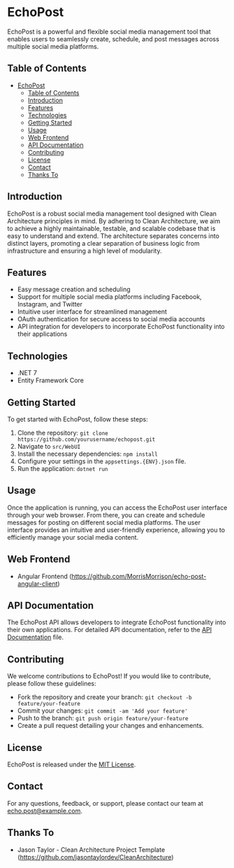 # EchoPost

EchoPost is a powerful and flexible social media management tool that enables users to seamlessly create, schedule, and post messages across multiple social media platforms.

## Table of Contents

- [EchoPost](#echopost)
  - [Table of Contents](#table-of-contents)
  - [Introduction](#introduction)
  - [Features](#features)
  - [Technologies](#technologies)
  - [Getting Started](#getting-started)
  - [Usage](#usage)
  - [Web Frontend](#web-frontend)
  - [API Documentation](#api-documentation)
  - [Contributing](#contributing)
  - [License](#license)
  - [Contact](#contact)
  - [Thanks To](#thanks-to)

## Introduction

EchoPost is a robust social media management tool designed with Clean Architecture principles in mind. By adhering to Clean Architecture, we aim to achieve a highly maintainable, testable, and scalable codebase that is easy to understand and extend. The architecture separates concerns into distinct layers, promoting a clear separation of business logic from infrastructure and ensuring a high level of modularity. 

## Features

- Easy message creation and scheduling
- Support for multiple social media platforms including Facebook, Instagram, and Twitter
- Intuitive user interface for streamlined management
- OAuth authentication for secure access to social media accounts
- API integration for developers to incorporate EchoPost functionality into their applications

## Technologies
- .NET 7
- Entity Framework Core

## Getting Started

To get started with EchoPost, follow these steps:

1. Clone the repository: `git clone https://github.com/yourusername/echopost.git`
2. Navigate to `src/WebUI`
3. Install the necessary dependencies: `npm install`
4. Configure your settings in the `appsettings.{ENV}.json` file.
5. Run the application: `dotnet run`

## Usage

Once the application is running, you can access the EchoPost user interface through your web browser. From there, you can create and schedule messages for posting on different social media platforms. The user interface provides an intuitive and user-friendly experience, allowing you to efficiently manage your social media content.

## Web Frontend
- Angular Frontend (https://github.com/MorrisMorrison/echo-post-angular-client)


## API Documentation

The EchoPost API allows developers to integrate EchoPost functionality into their own applications. For detailed API documentation, refer to the [API Documentation](api-docs.md) file.

## Contributing

We welcome contributions to EchoPost! If you would like to contribute, please follow these guidelines:

- Fork the repository and create your branch: `git checkout -b feature/your-feature`
- Commit your changes: `git commit -am 'Add your feature'`
- Push to the branch: `git push origin feature/your-feature`
- Create a pull request detailing your changes and enhancements.

## License

EchoPost is released under the [MIT License](LICENSE).

## Contact

For any questions, feedback, or support, please contact our team at echo.post@example.com.


## Thanks To
- Jason Taylor - Clean Architecture Project Template (https://github.com/jasontaylordev/CleanArchitecture)